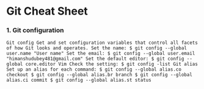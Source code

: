 
# Git Cheat Sheet

### 1. Git configuration
`Git config
Get and set configuration variables that control all facets of how Git looks and operates.
Set the name:
$ git config --global user.name "User name"
Set the email:
$ git config --global user.email "himanshudubey481@gmail.com"
Set the default editor:
$ git config --global core.editor Vim
Check the setting:
$ git config -list
Git alias
Set up an alias for each command:
$ git config --global alias.co checkout
$ git config --global alias.br branch
$ git config --global alias.ci commit
$ git config --global alias.st status`

